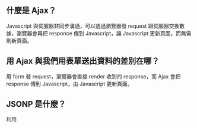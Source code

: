 ## 什麼是 Ajax？
Javascript 與伺服器非同步溝通，可以透過瀏覽器發 request 跟伺服器交換數據，瀏覽器會再把 responce 傳到 Javascript，讓 Javascript 更新頁面，而無需刷新頁面。

## 用 Ajax 與我們用表單送出資料的差別在哪？
用 form 發 request，瀏覽器會直接 render 收到的 response，而 Ajax 會把 response 傳到 Javascript，由 Javascript 更新頁面。 

## JSONP 是什麼？
利用 <script> 不受同源政策管理的效果，將資料寫在 js 檔 function parameter 裡面，再用 script 引入 js 檔， 在 script 中在透過同名的 function 取得資料。

## 要如何存取跨網域的 API？
1. 不要透過瀏覽器發送 request
2. server 端回傳的 response 加上 header，Access-Control-Allow-Origin: *  或
Access-Control-Allow-Origin: <接收端的 ip>

## 為什麼我們在第四週時沒碰到跨網域的問題，這週卻碰到了？
因為第四週不是透過瀏覽器發送 request，所以沒有阻擋跨網域接收 respond。這週是透過 Ajax 發送，會受同源政策管理。
